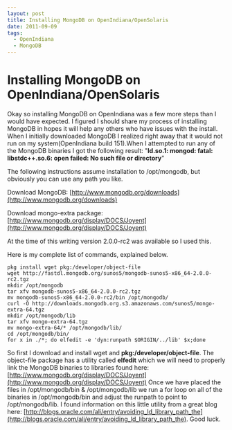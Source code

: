 ```yaml
---
layout: post
title: Installing MongoDB on OpenIndiana/OpenSolaris
date: 2011-09-09
tags:
  - OpenIndiana
  - MongoDB
---
```


# Installing MongoDB on OpenIndiana/OpenSolaris

Okay so installing MongoDB on OpenIndiana was a few more steps than I would have expected. I figured I should share my process of installing MongoDB in hopes it will help any others who have issues with the install. When I initially downloaded MongoDB I realized right away that it would not run on my system(OpenIndiana build 151).When I attempted to run any of the MongoDB binaries I got the following result: "**ld.so.1: mongod: fatal: libstdc++.so.6: open failed: No such file or directory**"

The following instructions assume installation to /opt/mongodb, but obviously you can use any path you like.

Download MongoDB:
[http://www.mongodb.org/downloads](http://www.mongodb.org/downloads)

Download mongo-extra package:
[http://www.mongodb.org/display/DOCS/Joyent](http://www.mongodb.org/display/DOCS/Joyent)

At the time of this writing version 2.0.0-rc2 was available so I used this.

Here is my complete list of commands, explained below.

    pkg install wget pkg:/developer/object-file
    wget http://fastdl.mongodb.org/sunos5/mongodb-sunos5-x86_64-2.0.0-rc2.tgz
    mkdir /opt/mongodb
    tar xfv mongodb-sunos5-x86_64-2.0.0-rc2.tgz
    mv mongodb-sunos5-x86_64-2.0.0-rc2/bin /opt/mongodb/
    curl -O http://downloads.mongodb.org.s3.amazonaws.com/sunos5/mongo-extra-64.tgz
    mkdir /opt/mongodb/lib
    tar xfv mongo-extra-64.tgz
    mv mongo-extra-64/* /opt/mongodb/lib/
    cd /opt/mongodb/bin/
    for x in ./*; do elfedit -e 'dyn:runpath $ORIGIN/../lib' $x;done

So first I download and install wget and **pkg:/developer/object-file**. The object-file package has a utility called **elfedit** which
we will need to properly link the MongoDB binaries to libraries found here: [http://www.mongodb.org/display/DOCS/Joyent](http://www.mongodb.org/display/DOCS/Joyent)
Once we have placed the files in /opt/mongodb/bin & /opt/mongodb/lib we run a for loop on all of the binaries in /opt/mongodb/bin and adjust the runpath to point to /opt/mongodb/lib. I found information on this little utility from a great blog here: [http://blogs.oracle.com/ali/entry/avoiding_ld_library_path_the](http://blogs.oracle.com/ali/entry/avoiding_ld_library_path_the).
Good luck.
